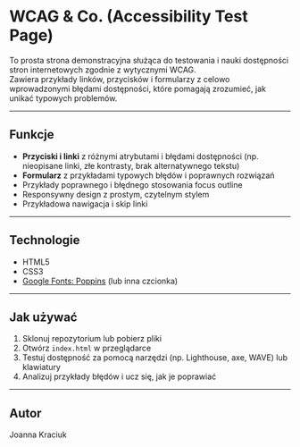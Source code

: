# WCAG & Co. (Accessibility Test Page)

To prosta strona demonstracyjna służąca do testowania i nauki dostępności stron internetowych zgodnie z wytycznymi WCAG.  
Zawiera przykłady linków, przycisków i formularzy z celowo wprowadzonymi błędami dostępności, które pomagają zrozumieć, jak unikać typowych problemów.

---

## Funkcje

- **Przyciski i linki** z różnymi atrybutami i błędami dostępności (np. nieopisane linki, złe kontrasty, brak alternatywnego tekstu)  
- **Formularz** z przykładami typowych błędów i poprawnych rozwiązań  
- Przykłady poprawnego i błędnego stosowania focus outline  
- Responsywny design z prostym, czytelnym stylem  
- Przykładowa nawigacja i skip linki

---

## Technologie

- HTML5  
- CSS3  
- [Google Fonts: Poppins](https://fonts.google.com/specimen/Poppins) (lub inna czcionka)  

---

## Jak używać

1. Sklonuj repozytorium lub pobierz pliki  
2. Otwórz `index.html` w przeglądarce  
3. Testuj dostępność za pomocą narzędzi (np. Lighthouse, axe, WAVE) lub klawiatury  
4. Analizuj przykłady błędów i ucz się, jak je poprawiać  

---

## Autor

Joanna Kraciuk
